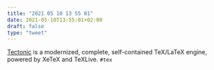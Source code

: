```yaml
---
title: "2021 05 10 13 55 01"
date: 2021-05-10T13:55:01+02:00
draft: false
type: "tweet"
---
```

[Tectonic](https://tectonic-typesetting.github.io/en-US/) is a modernized, complete, self-contained TeX/LaTeX engine, powered by XeTeX and TeXLive. `#tex`
